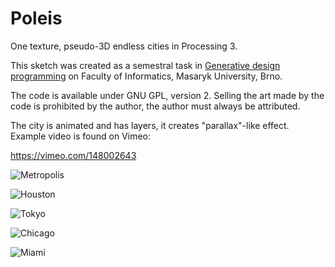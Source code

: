 # Poleis

One texture, pseudo-3D endless cities in Processing 3.

This sketch was created as a semestral task in [Generative design programming](https://is.muni.cz/predmet/fi/podzim2015/PV259?lang=en) on Faculty of Informatics, Masaryk University, Brno.

The code is available under GNU GPL, version 2. Selling the art made by the code is prohibited by the author, the author must always be attributed.

The city is animated and has layers, it creates "parallax"-like effect. Example video is found on Vimeo:

https://vimeo.com/148002643

![Metropolis](https://github.com/mkj-is/Poleis/blob/master/examples/metropolis.jpg?raw=true)

![Houston](https://github.com/mkj-is/Poleis/blob/master/examples/houston.jpg?raw=true)

![Tokyo](https://github.com/mkj-is/Poleis/blob/master/examples/tokyo.jpg?raw=true)

![Chicago](https://github.com/mkj-is/Poleis/blob/master/examples/chicago.jpg?raw=true)

![Miami](https://github.com/mkj-is/Poleis/blob/master/examples/miami.jpg?raw=true)
